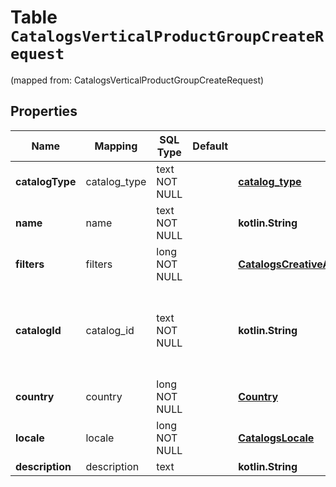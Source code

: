 
# Table `CatalogsVerticalProductGroupCreateRequest`
(mapped from: CatalogsVerticalProductGroupCreateRequest)

## Properties
Name | Mapping | SQL Type | Default | Type | Description | Notes
---- | ------- | -------- | ------- | ---- | ----------- | -----
**catalogType** | catalog_type | text NOT NULL |  | [**catalog_type**](#CatalogType) |  | 
**name** | name | text NOT NULL |  | **kotlin.String** |  | 
**filters** | filters | long NOT NULL |  | [**CatalogsCreativeAssetsProductGroupFilters**](CatalogsCreativeAssetsProductGroupFilters.md) |  |  [foreignkey]
**catalogId** | catalog_id | text NOT NULL |  | **kotlin.String** | Catalog id pertaining to the creative assets product group. | 
**country** | country | long NOT NULL |  | [**Country**](Country.md) |  |  [foreignkey]
**locale** | locale | long NOT NULL |  | [**CatalogsLocale**](CatalogsLocale.md) |  |  [foreignkey]
**description** | description | text |  | **kotlin.String** |  |  [optional]









